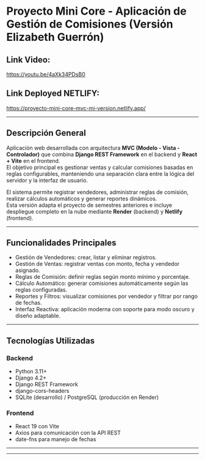 # Proyecto Mini Core - Aplicación de Gestión de Comisiones (Versión Elizabeth Guerrón)

## Link Video:

https://youtu.be/4aXk34PDsB0

## Link Deployed NETLIFY:

https://proyecto-mini-core-mvc-mi-version.netlify.app/

---

## Descripción General

Aplicación web desarrollada con arquitectura **MVC (Modelo - Vista - Controlador)** que combina **Django REST Framework** en el backend y **React + Vite** en el frontend.  
El objetivo principal es gestionar ventas y calcular comisiones basadas en reglas configurables, manteniendo una separación clara entre la lógica del servidor y la interfaz de usuario.

El sistema permite registrar vendedores, administrar reglas de comisión, realizar cálculos automáticos y generar reportes dinámicos.  
Esta versión adapta el proyecto de semestres anteriores e incluye despliegue completo en la nube mediante **Render** (backend) y **Netlify** (frontend).

---

## Funcionalidades Principales

- Gestión de Vendedores: crear, listar y eliminar registros.
- Gestión de Ventas: registrar ventas con monto, fecha y vendedor asignado.
- Reglas de Comisión: definir reglas según monto mínimo y porcentaje.
- Cálculo Automático: generar comisiones automáticamente según las reglas configuradas.
- Reportes y Filtros: visualizar comisiones por vendedor y filtrar por rango de fechas.
- Interfaz Reactiva: aplicación moderna con soporte para modo oscuro y diseño adaptable.

---

## Tecnologías Utilizadas

### Backend
- Python 3.11+
- Django 4.2+
- Django REST Framework
- django-cors-headers
- SQLite (desarrollo) / PostgreSQL (producción en Render)

### Frontend
- React 19 con Vite
- Axios para comunicación con la API REST
- date-fns para manejo de fechas

---

---

#
